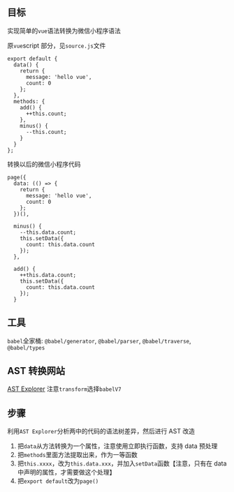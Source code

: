 ## 目标

实现简单的`vue`语法转换为微信小程序语法

原`vue`script 部分，见`source.js`文件

```
export default {
  data() {
    return {
      message: 'hello vue',
      count: 0
    };
  },
  methods: {
    add() {
      ++this.count;
    },
    minus() {
      --this.count;
    }
  }
};

```

转换以后的微信小程序代码

```
page({
  data: (() => {
    return {
      message: 'hello vue',
      count: 0
    };
  })(),

  minus() {
    --this.data.count;
    this.setData({
      count: this.data.count
    });
  },

  add() {
    ++this.data.count;
    this.setData({
      count: this.data.count
    });
  }
```

## 工具

`babel`全家桶: `@babel/generator`, `@babel/parser`, `@babel/traverse`, `@babel/types`

## AST 转换网站

[AST Explorer](https://astexplorer.net/)
注意`transform`选择`babelV7`

## 步骤

利用`AST Explorer`分析两中的代码的语法树差异，然后进行 AST 改造

1. 把`data`从方法转换为一个属性，注意使用立即执行函数，支持 data 预处理
2. 把`methods`里面方法提取出来，作为一等函数
3. 把`this.xxxx`，改为`this.data.xxx`，并加入`setData`函数【注意，只有在 data 中声明的属性，才需要做这个处理】
4. 把`export default`改为`page()`
